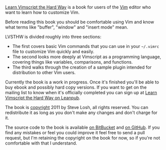[Learn Vimscript the Hard Way][book] is a book for users of the [Vim][] editor
who want to learn how to customize Vim.

Before reading this book you should be comfortable using Vim and know what terms
like "buffer", "window" and "insert mode" mean.

LVSTHW is divided roughly into three sections:

* The first covers basic Vim commands that you can use in your `~/.vimrc` file
  to customize Vim quickly and easily.
* The second looks more deeply at Vimscript as a programming language, covering
  things like variables, comparisons, and functions.
* The third walks through the creation of a sample plugin intended for
  distribution to other Vim users.

Currently the book is a work in progress.  Once it's finished you'll be able to
buy ebook and possibly hard copy versions.  If you want to get on the mailing
list to know when it's officially completed you can sign up at [Learn Vimscript
the Hard Way on Leanpub][leanpub].

The book is [copyright][license] 2011 by Steve Losh, all rights reserved.  You
can redistribute it as long as you don't make any changes and don't charge for
it.

The source code to the book is available [on BitBucket][hg] and [on
GitHub][git].  If you find any mistakes or feel you could improve it feel free
to send a pull request, but I'm retaining the copyright on the book for now, so
if you're not comfortable with that I understand.

[book]: /
[Vim]: http://www.vim.org/
[hg]: http://bitbucket.org/sjl/learnvimscriptthehardway/
[git]: http://github.com/sjl/learnvimscriptthehardway/
[license]: /license.html
[leanpub]: http://leanpub.com/learnvimscriptthehardway
